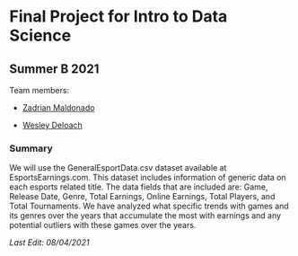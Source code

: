 # Final Project for Intro to Data Science

## Summer B 2021

Team members: 

- [Zadrian Maldonado](zmaldonado1356@floridapoly.edu)

- [Wesley Deloach](wdeloach1676@floridapoly.edu)

### Summary
We will use the GeneralEsportData.csv dataset available at EsportsEarnings.com. This dataset includes information of generic data on each esports related title. The data fields that are included are: Game, Release Date, Genre, Total Earnings, Online Earnings, Total Players, and Total Tournaments. We have  analyzed what specific trends with games and its genres over the years that accumulate the most with earnings and any potential outliers with these games over the years. 

_Last Edit: 08/04/2021_
